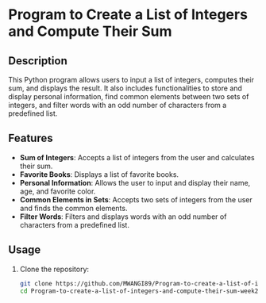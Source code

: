 # Program to Create a List of Integers and Compute Their Sum

## Description

This Python program allows users to input a list of integers, computes their sum, and displays the result. It also includes functionalities to store and display personal information, find common elements between two sets of integers, and filter words with an odd number of characters from a predefined list.

## Features

- **Sum of Integers**: Accepts a list of integers from the user and calculates their sum.
- **Favorite Books**: Displays a list of favorite books.
- **Personal Information**: Allows the user to input and display their name, age, and favorite color.
- **Common Elements in Sets**: Accepts two sets of integers from the user and finds the common elements.
- **Filter Words**: Filters and displays words with an odd number of characters from a predefined list.

## Usage

1. Clone the repository:
   ```bash
   git clone https://github.com/MWANGI89/Program-to-create-a-list-of-integers-and-compute-their-sum-week2.git
   cd Program-to-create-a-list-of-integers-and-compute-their-sum-week2
